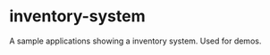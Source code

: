 inventory-system
================

A sample applications showing a inventory system. Used for demos.
